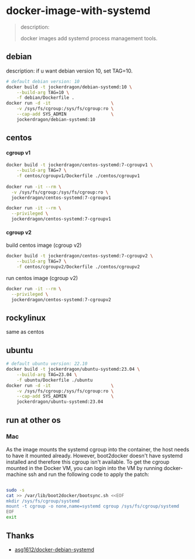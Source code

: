 # docker-image-with-systemd
>
> description:
>
> docker images add systemd process management tools.



## debian

description:
if u want debian version 10, set TAG=10.

```bash
# default debian version: 10
docker build -t jockerdragon/debian-systemd:10 \
    --build-arg TAG=10 \
    -f debian/Dockerfile .
docker run -d -it                       \
    -v /sys/fs/cgroup:/sys/fs/cgroup:ro \
    --cap-add SYS_ADMIN                 \
    jockerdragon/debian-systemd:10
```

## centos

#### cgroup v1
```bash
docker build -t jockerdragon/centos-systemd:7-cgroupv1 \
    --build-arg TAG=7 \
    -f centos/cgroupv1/Dockerfile ./centos/cgroupv1
    
docker run -it --rm \
  -v /sys/fs/cgroup:/sys/fs/cgroup:ro \
  jockerdragon/centos-systemd:7-cgroupv1

docker run -it --rm \
  --privileged \
  jockerdragon/centos-systemd:7-cgroupv1
```

#### cgroup v2

build centos image (cgroup v2)

```bash
docker build -t jockerdragon/centos-systemd:7-cgroupv2 \
    --build-arg TAG=7 \
    -f centos/cgroupv2/Dockerfile ./centos/cgroupv2
```


run centos image (cgroup v2)

```bash
docker run -it --rm \
  --privileged \
  jockerdragon/centos-systemd:7-cgroupv2

```


## rockylinux

same as centos

## ubuntu

```bash
# default ubuntu version: 22.10
docker build -t jockerdragon/ubuntu-systemd:23.04 \
    --build-arg TAG=23.04 \
    -f ubuntu/Dockerfile ./ubuntu
docker run -d -it                       \
    -v /sys/fs/cgroup:/sys/fs/cgroup:ro \
    --cap-add SYS_ADMIN                 \
    jockerdragon/ubuntu-systemd:23.04
```

## run at other os

### Mac

As the image mounts the systemd cgroup into the container, the host needs to have it mounted already. However, boot2docker doesn't have systemd installed and therefore this cgroup isn't available.
To get the cgroup mounted in the Docker VM, you can login into the VM by running docker-machine ssh and run the following code to apply the patch:

```bash

sudo -s
cat >> /var/lib/boot2docker/bootsync.sh <<EOF
mkdir /sys/fs/cgroup/systemd
mount -t cgroup -o none,name=systemd cgroup /sys/fs/cgroup/systemd
EOF
exit
```

## Thanks

- [asg1612/docker-debian-systemd](https://github.com/asg1612/docker-debian-systemd)
